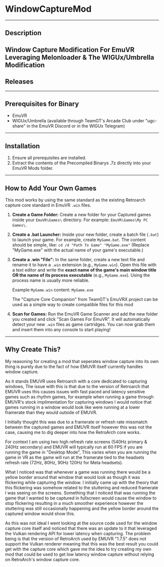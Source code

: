 # WindowCaptureMod
----------------
Description
----------------
Window Capture Modification For EmuVR Leveraging Melonloader &amp; The WIGUx/Umbrella Modification
----------------
Releases
----------------

----------------
Prerequisites for Binary
----------------
- EmuVR
- WIGUx/Umbrella (available through TeamGT's Arcade Club under "ugc-share" in the EmuVR Discord or in the WIGUx Telegram)
----------------
Installation
----------------
1. Ensure all prerequisites are installed.
2. Extract the contents of the Precompiled Binarys .7z directly into your EmuVR Mods folder.
----------------
How to Add Your Own Games
----------------
This mod works by using the same standard as the existing Retroarch capture core standard in EmuVR `.win` files.

1.  **Create a Game Folder:**
    Create a new folder for your Captured games inside your `EmuVR\Games\` directory. For example: `EmuVR\Games\My PC Games\`.

2.  **Create a .bat Launcher:**
    Inside your new folder, create a batch file (`.bat`) to launch your game. For example, create `MyGame.bat`.
    The content should be simple, like:
    `cd /d "Path To Game"
     "MyGame.exe"`
    (Replace "MyGame.exe" with the actual name of your game's executable.)

4.  **Create a .win "File":**
    In the same folder, create a new text file and rename it to have a `.win` extension (e.g., `MyGame.win`).
    Open this file with a text editor and write the **exact name of the game's main window title OR the name of its process executable** (e.g., `MyGame.exe`). Using the process name is usually more reliable.

    Example `MyGame.win` content:
    `MyGame.exe`

    The "Capture Core Companion" from TeamGT's EmuVRX project can be used as a simple way to create compatible files for this mod 

5.  **Scan for Games:**
    Run the EmuVR Game Scanner and add the new folder you created and click "Scan Games For EmuVR". It will automatically detect your new `.win` files as game cartridges. You can now grab them and insert them into any console to start playing!
----------------
Why Create This?
----------------
My reasoning for creating a mod that seperates window capture into its own thing is purely due to the fact of how EMUVR itself currently handles window capture.

As it stands EMUVR uses Retroarch with a core dedicated to capturing windows, The issue with this is that due to the version of Retroarch that EMUVR uses this causes issues with fast paced and latency sensitive games such as rhythm games, for example when running a game through EMUVR's stock implimentation for capturing windows I would notice that games running in a window would look like were running at a lower framerate than they would outside of EMUVR.

I Initially thought this was due to a framerate or refresh rate missmatch between the captured games and EMUVR itself however this was not the case, causing me to dig deeper into how the RetroArch core works. 

For context I am using two high refresh rate screens (540Hz primary & 240Hz secondary) and EMUVR will typically run at 60 FPS if you are running the game in "Desktop Mode", This varies when you are running the game in VR as the game will run at the framerate tied to the headsets refresh rate (72Hz, 80Hz, 90Hz 120Hz for Meta headsets).

What I noticed was that whenever a game was running there would be a yellow border around that window that would look as though it was flickering while capturing the window. I initially came up with the theory that this flickering was somehow related to the stuttering and reduced framerate I was seeing on the screens. Something that I noticed that was running the game that I wanted to be captured in fullscreen would cause the window to stop flickering resulting in a much smoother experience however the stuttering was still occasionally happening and the yellow border around the captured window would show this.

As this was not ideal I went looking at the source code used for the window capture core itself and noticed that there was an update to it that leveraged the Vulkan rendering API for lower latency when capturing. The problem being is that the version of RetroArch used by EMUVR  "1.7.5" does not support the Vulkan renderer meaning that this was the best result you could get with the capture core which gave me the idea to try creating my own mod that could be used to get low latency window capture without relying on RetroArch's window capture core.
